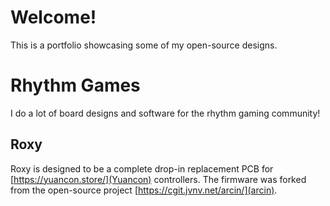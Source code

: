 # Welcome!

This is a portfolio showcasing some of my open-source designs.

# Rhythm Games

I do a lot of board designs and software for the rhythm gaming community!

## Roxy

Roxy is designed to be a complete drop-in replacement PCB for [https://yuancon.store/](Yuancon) controllers. The firmware was forked from the open-source project [https://cgit.jvnv.net/arcin/](arcin).